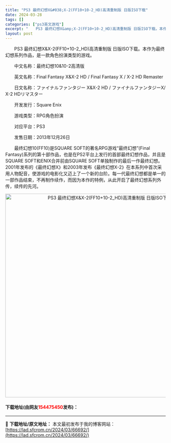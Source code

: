 ```yaml
---
title: "PS3 最终幻想X&#038;X-2(FF10+10-2_HD)高清重制版 日版ISO下载"
date: 2024-03-28
tags: []
categories: ["ps3英文游戏"]
excerpt: "　　PS3 最终幻想X&amp;X-2(FF10+10-2_HD)高清重制版 日版ISO下载。本作为最终幻想系列作品，是一款角色扮演类型的游戏。 　　中文名称：最终幻想10&amp;10-2高清版 　　英文名称：Final Fantasy X&amp;X-2 HD / Final Fantasy X&hellip;"
layout: post
---
```


 <p>　　PS3 最终幻想X&amp;X-2(FF10+10-2_HD)高清重制版 日版ISO下载。本作为最终幻想系列作品，是一款角色扮演类型的游戏。</p> <p>　　中文名称：最终幻想10&amp;10-2高清版</p> <p>　　英文名称：Final Fantasy X&amp;X-2 HD / Final Fantasy X / X-2 HD Remaster</p> <p>　　日文名称：ファイナルファンタジー X&amp;X-2 HD / ファイナルファンタジーⅩ/Ⅹ-2 HDリマスター</p> <p>　　开发发行：Square Enix</p> <p>　　游戏类型：RPG角色扮演</p> <p>　　对应平台：PS3</p> <p>　　发售日期：2013年12月26日</p> <p>　　最终幻想10(FF10)是SQUARE SOFT的著名RPG游戏&ldquo;最终幻想&rdquo;(Final Fantasy)系列的第十部作品，也是在PS2平台上发行的首部最终幻想作品，并且是SQUARE SOFT和ENIX合并前由SQUARE SOFT单独制作的最后一作最终幻想。2001年发布的《最终幻想X》和2003年发布《最终幻想X-2》在本系列中首次采用人物配音，使游戏的电影化又迈上了一个新的台阶。每一代最终幻想都是单一的一部作品结束，不再制作续作，而因为本作的特例，从此开启了最终幻想系列外传，续传的先河。</p> <p align="center"><img align="" border="0" src="https://lad.sfcrom.cn/wp-content/uploads/2024/03/20240328_66051df829cc4.jpg" width="640" alt="PS3 最终幻想X&amp;X-2(FF10+10-2_HD)高清重制版 日版ISO下载" /></p> <p><h4>下载地址(由网友<font color="red">154475450</font>发布)：</h4></p> 

---
📖 **下载地址/原文地址：** 本文最初发布于我的博客网站：[https://lad.sfcrom.cn/2024/03/66692/](https://lad.sfcrom.cn/2024/03/66692/)
